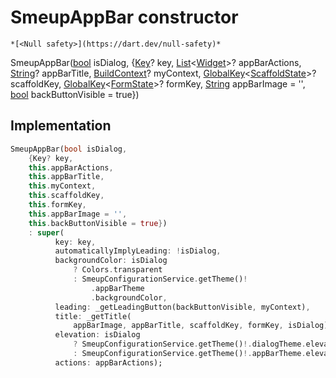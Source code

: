 


# SmeupAppBar constructor




    *[<Null safety>](https://dart.dev/null-safety)*



SmeupAppBar([bool](https://api.flutter.dev/flutter/dart-core/bool-class.html) isDialog, {[Key](https://api.flutter.dev/flutter/foundation/Key-class.html)? key, [List](https://api.flutter.dev/flutter/dart-core/List-class.html)&lt;[Widget](https://api.flutter.dev/flutter/widgets/Widget-class.html)>? appBarActions, [String](https://api.flutter.dev/flutter/dart-core/String-class.html)? appBarTitle, [BuildContext](https://api.flutter.dev/flutter/widgets/BuildContext-class.html)? myContext, [GlobalKey](https://api.flutter.dev/flutter/widgets/GlobalKey-class.html)&lt;[ScaffoldState](https://api.flutter.dev/flutter/material/ScaffoldState-class.html)>? scaffoldKey, [GlobalKey](https://api.flutter.dev/flutter/widgets/GlobalKey-class.html)&lt;[FormState](https://api.flutter.dev/flutter/widgets/FormState-class.html)>? formKey, [String](https://api.flutter.dev/flutter/dart-core/String-class.html) appBarImage = '', [bool](https://api.flutter.dev/flutter/dart-core/bool-class.html) backButtonVisible = true})





## Implementation

```dart
SmeupAppBar(bool isDialog,
    {Key? key,
    this.appBarActions,
    this.appBarTitle,
    this.myContext,
    this.scaffoldKey,
    this.formKey,
    this.appBarImage = '',
    this.backButtonVisible = true})
    : super(
          key: key,
          automaticallyImplyLeading: !isDialog,
          backgroundColor: isDialog
              ? Colors.transparent
              : SmeupConfigurationService.getTheme()!
                  .appBarTheme
                  .backgroundColor,
          leading: _getLeadingButton(backButtonVisible, myContext),
          title: _getTitle(
              appBarImage, appBarTitle, scaffoldKey, formKey, isDialog),
          elevation: isDialog
              ? SmeupConfigurationService.getTheme()!.dialogTheme.elevation
              : SmeupConfigurationService.getTheme()!.appBarTheme.elevation,
          actions: appBarActions);
```







